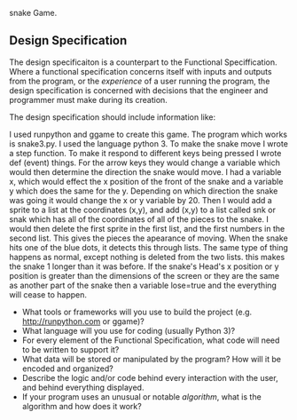 snake Game. 

## Design Specification

The design specificaiton is a counterpart to the Functional Speciffication. Where a functional specification concerns itself
with inputs and outputs from the program, or the *experience* of a user running the program, the design specification is concerned with decisions that the engineer and programmer must make during its creation.

The design specification should include information like:

I used runpython and ggame to create this game. The program which works is snake3.py. I used the language python 3. To make the snake move I wrote a step function. To make it respond to different keys being pressed I wrote def (event) things. For the arrow keys they would change a variable which would then determine the direction the snake would move. I had a variable x, which would effect the x position of the front of the snake and a variable y which does the same for the y. Depending on which direction the snake was going it would change the x or y variable by 20. Then I would add a sprite to a list at the coordinates (x,y), and add (x,y) to a list called snk or snak which has all of the coordinates of all of the pieces to the snake. I would then delete the first sprite in the first list, and the first numbers in the second list. This gives the pieces the apearance of moving. When the snake hits one of the blue dots, it detects this through lists. The same type of thing happens as normal, except nothing is deleted from the two lists. this makes the snake 1 longer than it was before. If the snake's Head's x position or y position is greater than the dimensions of the screen or they are the same as another part of the snake then a variable lose=true and the everything will cease to happen. 

* What tools or frameworks will you use to build the project (e.g. http://runpython.com or ggame)?
* What language will you use for coding (usually Python 3)?
* For every element of the Functional Specification, what code will need to be written to support it?
* What data will be stored or manipulated by the program? How will it be encoded and organized?
* Describe the logic and/or code behind every interaction with the user, and behind everything displayed.
* If your program uses an unusual or notable *algorithm*, what is the algorithm and how does it work?
